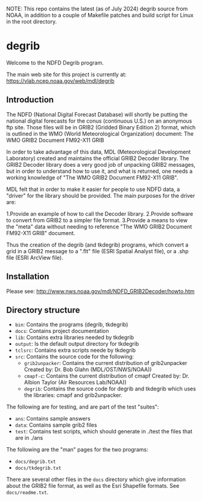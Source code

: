 NOTE: This repo contains the latest (as of July 2024) degrib source from NOAA,
in addition to a couple of Makefile patches and build script for Linux in the
root directory.


# degrib

Welcome to the NDFD Degrib program.

The main web site for this project is currently at:
https://vlab.ncep.noaa.gov/web/mdl/degrib

## Introduction

The NDFD (National Digital Forecast Database) will shortly be putting the
national digital forecasts for the conus (continuous U.S.) on an anonymous
ftp site.  Those files will be in GRIB2 (Gridded Binary Edition 2) format,
which is outlined in the WMO (World Meteorological Organization) document:
The WMO GRIB2 Document FM92-X11 GRIB

In order to take advantage of this data, MDL (Meteorological Development
Laboratory) created and maintains the official GRIB2 Decoder library. The GRIB2
Decoder library does a very good job of unpacking GRIB2 messages, but in order
to understand how to use it, and what is returned, one needs a working
knowledge of "The WMO GRIB2 Document FM92-X11 GRIB".

MDL felt that in order to make it easier for people to use NDFD data, a
"driver" for the library should be provided. The main purposes for the
driver are:

  1.Provide an example of how to call the Decoder library.
  2.Provide software to convert from GRIB2 to a simpler file format.
  3.Provide a means to view the "meta" data without needing to reference
    "The WMO GRIB2 Document FM92-X11 GRIB" document.

Thus the creation of the degrib (and tkdegrib) programs, which convert a grid
in a GRIB2 message to a ".flt" file (ESRI Spatial Analyst file), or a .shp
file (ESRI ArcView file).

## Installation

Please see:
http://www.nws.noaa.gov/mdl/NDFD_GRIB2Decoder/howto.htm

## Directory structure

- `bin`: Contains the programs (degrib, tkdegrib)
- `docs`: Contains project documentation
- `lib`: Contains extra libraries needed by tkdegrib
- `output`: Is the default output directory for tkdegrib
- `tclsrc`: Contains extra scripts neede by tkdegrib
- `src`: Contains the source code for the following:
  - `grib2unpacker`: Contains the current distribution of grib2unpacker
        Created by: Dr. Bob Glahn (MDL/OST/NWS/NOAA))
  - `cmapf-c`: Contains the current distribution of cmapf
        Created by: Dr. Albion Taylor (Air Resources Lab/NOAA))
  - `degrib`: Contains the source code for degrib and tkdegrib
        which uses the libraries: cmapf and grib2unpacker.

The following are for testing, and are part of the test "suites":

- `ans`: Contains sample answers
- `data`: Contains sample grib2 files
- `test`: Contains test scripts, which should generate in ./test the files
          that are in ./ans

The following are the "man" pages for the two programs:

- `docs/degrib.txt`
- `docs/tkdegrib.txt`

There are several other files in the `docs` directory which give information
about the GRIB2 file format, as well as the Esri Shapefile formats.  See
`docs/readme.txt`.
